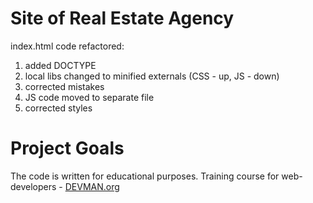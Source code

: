 # Site of Real Estate Agency

index.html code refactored:
1) added DOCTYPE
2) local libs changed to minified externals (CSS - up, JS - down)
3) corrected mistakes
4) JS code moved to separate file
5) corrected styles

# Project Goals

The code is written for educational purposes. Training course for web-developers - [DEVMAN.org](https://devman.org)

